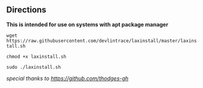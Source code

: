 ## Directions

**This is intended for use on systems with apt package manager**


`wget https://raw.githubusercontent.com/devlintrace/laxinstall/master/laxinstall.sh`

`chmod +x laxinstall.sh`

`sudo ./laxinstall.sh`

*special thanks to https://github.com/thodges-gh*
